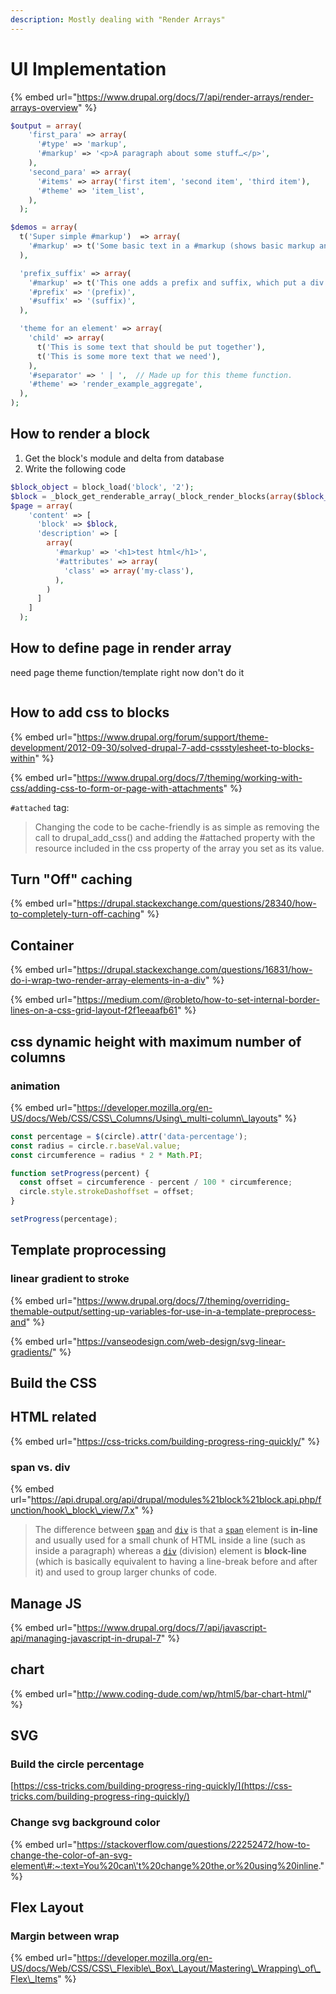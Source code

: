 ```yaml
---
description: Mostly dealing with "Render Arrays"
---
```


# UI Implementation

{% embed url="https://www.drupal.org/docs/7/api/render-arrays/render-arrays-overview" %}

```php
$output = array(
    'first_para' => array(
      '#type' => 'markup',
      '#markup' => '<p>A paragraph about some stuff…</p>',
    ),
    'second_para' => array(
      '#items' => array('first item', 'second item', 'third item'),
      '#theme' => 'item_list',
    ),
  );
```

```php
$demos = array(
  t('Super simple #markup')  => array(
    '#markup' => t('Some basic text in a #markup (shows basic markup and how it is rendered)'),
  ),

  'prefix_suffix' => array(
    '#markup' => t('This one adds a prefix and suffix, which put a div around the item'),
    '#prefix' => '(prefix)',
    '#suffix' => '(suffix)',
  ),

  'theme for an element' => array(
    'child' => array(
      t('This is some text that should be put together'),
      t('This is some more text that we need'),
    ),
    '#separator' => ' | ',  // Made up for this theme function.
    '#theme' => 'render_example_aggregate',
  ),
);
```

## How to render a block

1. Get the block's module and delta from database
2. Write the following code

```php
$block_object = block_load('block', '2');
$block = _block_get_renderable_array(_block_render_blocks(array($block_object)));
$page = array(
    'content' => [
      'block' => $block,
      'description' => [
        array(
          '#markup' => '<h1>test html</h1>',
          '#attributes' => array(
            'class' => array('my-class'),
          ),
        )
      ]
    ]
  );
```

## How to define page in render array

need page theme function/template right now don't do it

```text

```

## How to add css to blocks

{% embed url="https://www.drupal.org/forum/support/theme-development/2012-09-30/solved-drupal-7-add-cssstylesheet-to-blocks-within" %}

{% embed url="https://www.drupal.org/docs/7/theming/working-with-css/adding-css-to-form-or-page-with-attachments" %}

`#attached` tag:

> Changing the code to be cache-friendly is as simple as removing the call to drupal\_add\_css\(\) and adding the \#attached property with the resource included in the css property of the array you set as its value.

## Turn "Off" caching

{% embed url="https://drupal.stackexchange.com/questions/28340/how-to-completely-turn-off-caching" %}

## Container

{% embed url="https://drupal.stackexchange.com/questions/16831/how-do-i-wrap-two-render-array-elements-in-a-div" %}

{% embed url="https://medium.com/@robleto/how-to-set-internal-border-lines-on-a-css-grid-layout-f2f1eeaafb61" %}

## css dynamic height with maximum number of columns

### animation

{% embed url="https://developer.mozilla.org/en-US/docs/Web/CSS/CSS\_Columns/Using\_multi-column\_layouts" %}

```javascript
const percentage = $(circle).attr('data-percentage');
const radius = circle.r.baseVal.value;
const circumference = radius * 2 * Math.PI;

function setProgress(percent) {
  const offset = circumference - percent / 100 * circumference;
  circle.style.strokeDashoffset = offset;
}

setProgress(percentage);
```

## Template proprocessing

### linear gradient to stroke

{% embed url="https://www.drupal.org/docs/7/theming/overriding-themable-output/setting-up-variables-for-use-in-a-template-preprocess-and" %}

{% embed url="https://vanseodesign.com/web-design/svg-linear-gradients/" %}

## Build the CSS 

## HTML related

{% embed url="https://css-tricks.com/building-progress-ring-quickly/" %}

### span vs. div

{% embed url="https://api.drupal.org/api/drupal/modules%21block%21block.api.php/function/hook\_block\_view/7.x" %}

> The difference between [`span`](https://htmldog.com/references/html/tags/span/) and [`div`](https://htmldog.com/references/html/tags/div/) is that a [`span`](https://htmldog.com/references/html/tags/span/) element is **in-line** and usually used for a small chunk of HTML inside a line \(such as inside a paragraph\) whereas a [`div`](https://htmldog.com/references/html/tags/div/) \(division\) element is **block-line** \(which is basically equivalent to having a line-break before and after it\) and used to group larger chunks of code.

## Manage JS



{% embed url="https://www.drupal.org/docs/7/api/javascript-api/managing-javascript-in-drupal-7" %}

## chart

{% embed url="http://www.coding-dude.com/wp/html5/bar-chart-html/" %}

## SVG

### Build the circle percentage

[https://css-tricks.com/building-progress-ring-quickly/](https://css-tricks.com/building-progress-ring-quickly/)



### Change svg background color

{% embed url="https://stackoverflow.com/questions/22252472/how-to-change-the-color-of-an-svg-element\#:~:text=You%20can\'t%20change%20the,or%20using%20inline." %}



## Flex Layout

### Margin between wrap

{% embed url="https://developer.mozilla.org/en-US/docs/Web/CSS/CSS\_Flexible\_Box\_Layout/Mastering\_Wrapping\_of\_Flex\_Items" %}



